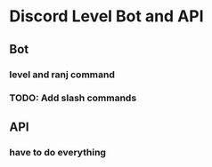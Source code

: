 # Discord Level Bot and API

## Bot

### level and ranj command

### TODO: Add slash commands

## API

### have to do everything